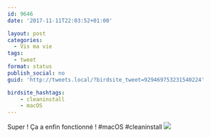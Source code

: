 ```yaml
---
id: 9646
date: '2017-11-11T22:03:52+01:00'

layout: post
categories:
  - Vis ma vie
tags:
  - tweet
format: status
publish_social: no
guid: 'http://tweets.local/?birdsite_tweet=929469753231540224'

birdsite_hashtags:
    - cleaninstall
    - macOS
---
```


Super ! Ça a enfin fonctionné ! #macOS #cleaninstall ![](http://tweets.local/wp-content/uploads/twitter-archive/tweets_media/929469753231540224-DOYjzqVXUAIOIh9.jpg)